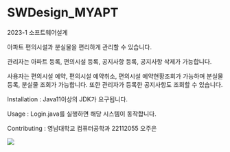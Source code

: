 # SWDesign_MYAPT
 2023-1 소프트웨어설계

아파트 편의시설과 분실물을 편리하게 관리할 수 있습니다.

관리자는 아파트 등록, 편의시설 등록, 공지사항 등록, 공지사항 삭제가 가능합니다.

사용자는 편의시설 예약, 편의시설 예약취소, 편의시설 예약현황조회가 가능하며
분실물 등록, 분실물 조회가 가능합니다. 또한 관리자가 등록한 공지사항도 조회할 수 있습니다.

Installation : Java11이상의 JDK가 요구됩니다.

Usage : Login.java를 실행하면 해당 시스템이 동작합니다.

Contributing : 영남대학교 컴퓨터공학과 22112055 오주은

<img src="https://github.com/zoouniak/SWDesign_MYAPT/assets/88364328/8ec680ea-497d-49e9-8d5a-f998628e7e48"> 


